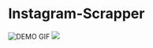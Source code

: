 # Instagram-Scrapper
![DEMO GIF](https://i.ibb.co/pvGzNqQ/ezgif-com-gif-maker.gif)
<img src="https://i.ibb.co/pvGzNqQ/ezgif-com-gif-maker.gif"/>
